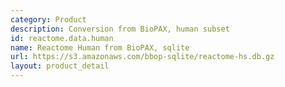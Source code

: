 ```yaml
---
category: Product
description: Conversion from BioPAX, human subset
id: reactome.data.human
name: Reactome Human from BioPAX, sqlite
url: https://s3.amazonaws.com/bbop-sqlite/reactome-hs.db.gz
layout: product_detail
---
```

